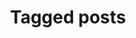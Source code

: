 ---
title: Tagged posts
layout: tags
permalink: /tags/
entries_layout: list
author_profile: false
---